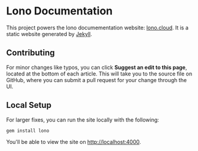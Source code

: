 # Lono Documentation

This project powers the lono documementation website: [lono.cloud](http://lono.cloud).  It is a static website generated by [Jekyll](https://jekyllrb.com/).

## Contributing

For minor changes like typos, you can click **Suggest an edit to this page**, located at the bottom of each article. This will take you to the source file on GitHub, where you can submit a pull request for your change through the UI.

## Local Setup

For larger fixes, you can run the site locally with the following:

    gem install lono

You'll be able to view the site on [http://localhost:4000](http://localhost:4000).
